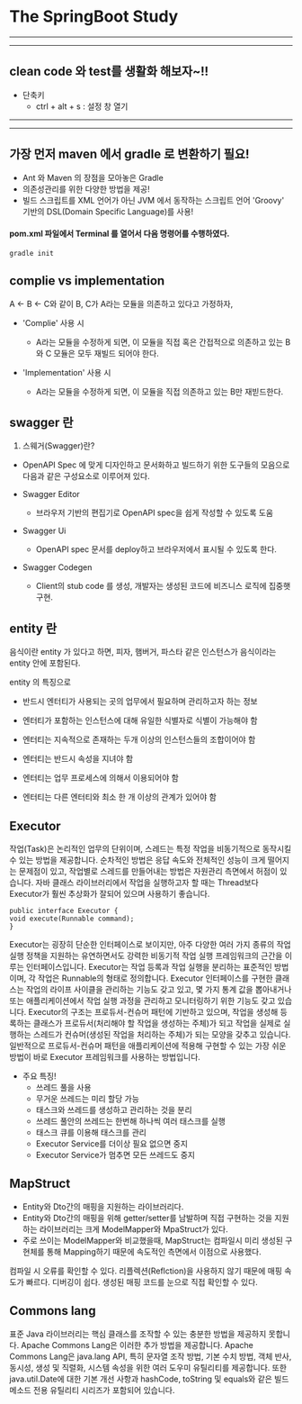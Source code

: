 # The SpringBoot Study
---
---
## clean code 와 test를 생활화 해보자~!!
- 단축키
    - ctrl + alt + s : 설정 창 열기 
---
---
## 가장 먼저 maven 에서 gradle 로 변환하기 필요!
- Ant 와 Maven 의 장점을 모아놓은 Gradle
- 의존성관리를 위한 다양한 방법을 제공!
- 빌드 스크립트를 XML 언어가 아닌 JVM 에서 동작하는 스크립트 언어 'Groovy' 기반의 DSL(Domain Specific Language)를 사용!


#### pom.xml 파일에서 Terminal 를 열어서 다음 명령어를 수행하였다.
```
gradle init
```


## complie vs implementation
A <- B <- C와 같이 B, C가 A라는 모듈을 의존하고 있다고 가정하자,

- 'Complie' 사용 시
  - A라는 모듈을 수정하게 되면, 이 모듈을 직접 혹은 간접적으로 의존하고 있는 B와 C 모듈은 모두 재빌드 되어야 한다.
    
- 'Implementation' 사용 시
  - A라는 모듈을 수정하게 되면, 이 모듈을 직접 의존하고 있는 B만 재빋드한다.
  


## swagger 란
1. 스웨거(Swagger)란?

- OpenAPI Spec 에 맞게 디자인하고 문서화하고 빌드하기 위한 도구들의 모음으로 다음과 같은 구성요소로 이루어져 있다.

- Swagger Editor
  - 브라우저 기반의 편집기로 OpenAPI spec을 쉽게 작성할 수 있도록 도움
- Swagger Ui
  - OpenAPI spec 문서를 deploy하고 브라우저에서 표시될 수 있도록 한다. 
- Swagger Codegen
  - Client의 stub code 를 생성, 개발자는 생성된 코드에 비즈니스 로직에 집중햇 구현.
  

## entity 란

음식이란 entity 가 있다고 하면, 피자, 햄버거, 파스타 같은 인스턴스가 음식이라는 entity 안에 포함된다.

entity 의 특징으로

- 반드시 엔터티가 사용되는 곳의 업무에서 필요하며 관리하고자 하는 정보

- 엔터티가 포함하는 인스턴스에 대해 유일한 식별자로 식별이 가능해야 함

- 엔터티는 지속적으로 존재하는 두개 이상의 인스턴스들의 조합이어야 함

- 엔터티는 반드시 속성을 지녀야 함

- 엔터티는 업무 프로세스에 의해서 이용되어야 함

- 엔터티는 다른 엔터티와 최소 한 개 이상의 관계가 있어야 함


## Executor

작업(Task)은 논리적인 업무의 단위이며, 스레드는 특정 작업을 비동기적으로 동작시킬 수 있는 방법을 제공합니다. 순차적인 방법은 응답 속도와 전체적인 성능이 크게 떨어지는 문제점이 있고, 작업별로 스레드를 만들어내는 방법은 자원관리 측면에서 허점이 있습니다.
자바 클래스 라이브러리에서 작업을 실행하고자 할 때는 Thread보다 Executor가 훨씬 추상화가 잘되어 있으며 사용하기 좋습니다.

```
public interface Executor {
void execute(Runnable command);
}
```

Executor는 굉장히 단순한 인터페이스로 보이지만, 아주 다양한 여러 가지 종류의 작업 실행 정책을 지원하는 유연하면서도 강력한 비동기적 작업 실행 프레임워크의 근간을 이루는 인터페이스입니다. Executor는 작업 등록과 작업 실행을 분리하는 표준적인 방법이며, 각 작업은 Runnable의 형태로 정의합니다. Executor 인터페이스를 구현한 클래스는 작업의 라이프 사이클을 관리하는 기능도 갖고 있고, 몇 가지 통계 값을 뽑아내거나 또는 애플리케이션에서 작업 실행 과정을 관리하고 모니터링하기 위한 기능도 갖고 있습니다.
Executor의 구조는 프로듀서-컨슈머 패턴에 기반하고 있으며, 작업을 생성해 등록하는 클래스가 프로듀서(처리해야 할 작업을 생성하는 주체)가 되고 작업을 실제로 실행하는 스레드가 컨슈머(생성된 작업을 처리하는 주체)가 되는 모양을 갖추고 있습니다. 일반적으로 프로듀서-컨슈머 패턴을 애플리케이션에 적용해 구현할 수 있는 가장 쉬운 방법이 바로 Executor 프레임워크를 사용하는 방법입니다.

- 주요 특징!
  - 쓰레드 풀을 사용
  - 무거운 쓰레드는 미리 할당 가능
  - 태스크와 쓰레드를 생성하고 관리하는 것을 분리
  - 쓰레드 풀안의 쓰레드는 한번해 하나씩 여러 태스크를 실행
  - 태스크 큐를 이용해 태스크를 관리
  - Executor Service를 더이상 필요 없으면 중지
  - Executor Service가 멈추면 모든 쓰레드도 중지
  

## MapStruct

- Entity와 Dto간의 매핑을 지원하는 라이브러리다.
- Entity와 Dto간의 매핑을 위해 getter/setter를 남발하며 직접 구현하는 것을 지원하는 라이브러리는 크게 ModelMapper와 MpaStruct가 있다.
- 주로 쓰이는 ModelMapper와 비교했을때, MapStruct는 컴파일시 미리 생성된 구현체를 통해 Mapping하기 때문에 속도적인 측면에서 이점으로 사용했다.

컴파일 시 오류를 확인할 수 있다.
리플렉션(Reflction)을 사용하지 않기 때문에 매핑 속도가 빠르다.
디버깅이 쉽다.
생성된 매핑 코드를 눈으로 직접 확인할 수 있다.

## Commons lang

표준 Java 라이브러리는 핵심 클래스를 조작할 수 있는 충분한 방법을 제공하지 못합니다. Apache Commons Lang은 이러한 추가 방법을 제공합니다.
Apache Commons Lang은 java.lang API, 특히 문자열 조작 방법, 기본 수치 방법, 객체 반사, 동시성, 생성 및 직렬화, 시스템 속성을 위한 여러
도우미 유틸리티를 제공합니다. 또한 java.util.Date에 대한 기본 개선 사항과 hashCode, toString 및 equals와 같은 빌드 메소드 전용 유틸리티 시리즈가 포함되어 있습니다.